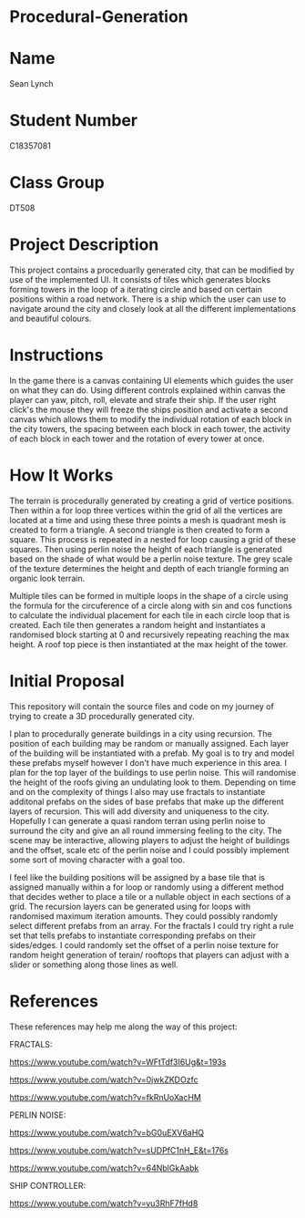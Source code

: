 # Procedural-Generation
# Name

Sean Lynch

# Student Number

C18357081

# Class Group

DT508

# Project Description
This project contains a proceduarlly generated city, that can be modified by use of the implemented UI. It consists of tiles which generates blocks forming towers in the loop of a iterating circle and based on certain positions within a road network. There is a ship which the user can use to navigate around the city and closely look at all the different implementations and beautiful colours.

# Instructions
In the game there is a canvas containing UI elements which guides the user on what they can do. Using different controls explained within canvas the player can yaw, pitch, roll, elevate and strafe their ship. If the user right click's the mouse they will freeze the ships position and activate a second canvas which allows them to modify the individual rotation of each block in the city towers, the spacing between each block in each tower, the activity of each block in each tower and the rotation of every tower at once.

# How It Works
The terrain is procedurally generated by creating a grid of vertice positions. Then within a for loop three vertices within the grid of all the vertices are located at a time and using these three points a mesh is quadrant mesh is created to form a triangle. A second triangle is then created to form a square. This process is repeated in a nested for loop causing a grid of these squares. Then using perlin noise the height of each triangle is generated based on the shade of what would be a perlin noise texture. The grey scale of the texture determines the height and depth of each triangle  forming an organic look terrain. 

Multiple tiles can be formed in multiple loops in the shape of a circle using the formula for the circuference of a circle along with sin and cos functions to calculate the individual placement for each tile in each circle loop that is created. Each tile then generates a random height and instantiates a randomised block starting at 0 and recursively repeating reaching the max height. A roof top piece is then instantiated at the max height of the tower.

# Initial Proposal
This repository will contain the source files and code on my journey of trying to create a 3D procedurally generated city.

I plan to procedurally generate buildings in a city using recursion. The position of each building may be random or manually assigned. Each layer of the building will be instantiated with a prefab. My goal is to try and model these prefabs myself however I don't have much experience in this area. I plan for the top layer of the buildings to use perlin noise. This will randomise the height of the roofs giving an undulating look to them. Depending on time and on the complexity of things I also may use fractals to instantiate additonal prefabs on the sides of base prefabs that make up the different layers of recursion. This will add diversity and uniqueness to the city. Hopefully I can generate a quasi random terran using perlin noise to surround the city and give an all round immersing feeling to the city. The scene may be interactive, allowing players to adjust the height of buildings and the offset, scale etc of the perlin noise and I could possibly implement some sort of moving character with a goal too.

I feel like the building positions will be assigned by a base tile that is assigned manually within a for loop or randomly using a different method that decides wether to place a tile or a nullable object in each sections of a grid. The recursion layers can be generated using for loops with randomised maximum iteration amounts. They could possibly randomly select different prefabs from an array. For the fractals I could try right a rule set that tells prefabs to instantiate corresponding prefabs on their sides/edges. I could randomly set the offset of a perlin noise texture for random height generation of terain/ rooftops that players can adjust with a slider or something along those lines as well.

# References

These references may help me along the way of this project:

FRACTALS:

https://www.youtube.com/watch?v=WFtTdf3I6Ug&t=193s

https://www.youtube.com/watch?v=0jwkZKDOzfc

https://www.youtube.com/watch?v=fkRnUoXacHM

PERLIN NOISE:

https://www.youtube.com/watch?v=bG0uEXV6aHQ

https://www.youtube.com/watch?v=sUDPfC1nH_E&t=176s

https://www.youtube.com/watch?v=64NblGkAabk

SHIP CONTROLLER:

https://www.youtube.com/watch?v=yu3RhF7fHd8
